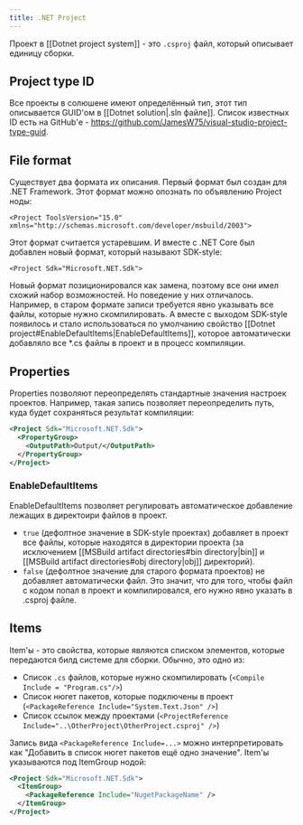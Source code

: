 ```yaml
---
title: .NET Project
---
```


Проект в [[Dotnet project system]] - это `.csproj` файл, который описывает единицу сборки.

## Project type ID
Все проекты в солюшене имеют определённый тип, этот тип описывается GUID'ом в [[Dotnet solution|.sln файле]]. Список известных ID есть на GitHub'е - https://github.com/JamesW75/visual-studio-project-type-guid.
## File format
 Существует два формата их описания. Первый формат был создан для .NET Framework. Этот формат можно опознать по объявлению Project ноды:

```
<Project ToolsVersion="15.0" xmlns="http://schemas.microsoft.com/developer/msbuild/2003">
```

Этот формат считается устаревшим. И вместе с .NET Core был добавлен новый формат, который называют SDK-style:

```
<Project Sdk="Microsoft.NET.Sdk">
```

Новый формат позиционировался как замена, поэтому все они имел схожий набор возможностей. Но поведение у них отличалось. Например, в старом формате записи требуется явно указывать все файлы, которые нужно скомпилировать. А вместе с выходом SDK-style появилось и стало использоваться по умолчанию свойство [[Dotnet project#EnableDefaultItems|EnableDefaultItems]], которое автоматически добавляло все \*.cs файлы в проект и в процесс компиляции.
## Properties
Properties позволяют переопределять стандартные значения настроек проектов. Например, такая запись позволяет переопределить путь, куда будет сохраняться результат компиляции:
```xml
<Project Sdk="Microsoft.NET.Sdk">
  <PropertyGroup>
    <OutputPath>Output/</OutputPath>
  </PropertyGroup>
</Project>

```

### EnableDefaultItems
EnableDefaultItems позволяет регулировать автоматическое добавление лежащих в директоири файлов в проект.
- `true` (дефолтное значение в SDK-style проектах) добавляет в проект все файлы, которые находятся в директории проекта (за исключением [[MSBuild artifact directories#bin directory|bin]] и [[MSBuild artifact directories#obj directory|obj]] директорий).
- `false` (дефолтное значение для старого формата проектов) не добавляет автоматически файл. Это значит, что для того, чтобы файл с кодом попал в проект и компилировался, его нужно явно указать в .csproj файле.

## Items
Item'ы - это свойства, которые являются списком элементов, которые передаются билд системе для сборки. Обычно, это одно из:
- Список `.cs` файлов, которые нужно скомпилировать (`<Compile Include = "Program.cs"/>`)
- Список нюгет пакетов, которые подключены в проект (`<PackageReference Include="System.Text.Json" />`)
- Список ссылок между проектами (`<ProjectReference Include="..\OtherProject\OtherProject.csproj" />`)

Запись вида `<PackageReference Include=...>` можно интерпретировать как "Добавить в список нюгет пакетов ещё одно значение". Item'ы указываются под ItemGroup нодой:
```xml
<Project Sdk="Microsoft.NET.Sdk">
  <ItemGroup>
    <PackageReference Include="NugetPackageName" />
  </ItemGroup>
</Project>
```

